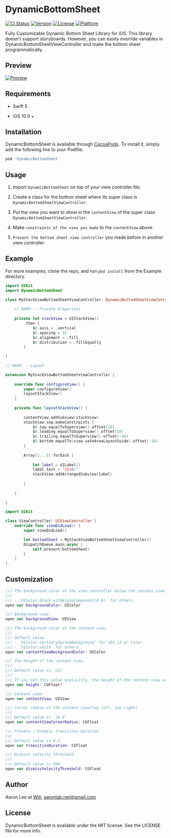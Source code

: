 # DynamicBottomSheet

[![CI Status](https://img.shields.io/travis/aaronLab/DynamicBottomSheet.svg?style=flat)](https://travis-ci.org/aaronLab/DynamicBottomSheet)
[![Version](https://img.shields.io/cocoapods/v/DynamicBottomSheet.svg?style=flat)](https://cocoapods.org/pods/DynamicBottomSheet)
[![License](https://img.shields.io/cocoapods/l/DynamicBottomSheet.svg?style=flat)](https://cocoapods.org/pods/DynamicBottomSheet)
[![Platform](https://img.shields.io/cocoapods/p/DynamicBottomSheet.svg?style=flat)](https://cocoapods.org/pods/DynamicBottomSheet)

Fully Customizable Dynamic Bottom Sheet Library for iOS.
This library doesn't support storyboards.
However, you can easily override variables in DynamicBottomSheetViewController and make the bottom sheet programmatically.

## Preview
[![Preview](./resources/preview.gif)](./resources/preview.gif)

## Requirements

- Swift 5

- iOS 10.0 +

## Installation

DynamicBottomSheet is available through [CocoaPods](https://cocoapods.org). To install
it, simply add the following line to your Podfile:

```ruby
pod 'DynamicBottomSheet'
```

## Usage

1. Import `DynamicBottomSheet` on top of your view controller file.

2. Create a class for the bottom sheet where its super class is `DynamicBottomSheetViewController`.

3. Put the view you want to show in the `contentView` of the super class `DynamicBottomSheetViewController`.

4. Make `constraints of the view you made` to the `contentView` above.

4. `Present the bottom sheet view controller` you made before in another view controller.

## Example

For more examples, clone the repo, and run `pod install` from the Example directory.

```swift
import UIKit
import DynamicBottomSheet

class MyStackViewBottomSheetViewController: DynamicBottomSheetViewController {
    
    // MARK: - Private Properties
    
    private let stackView = UIStackView()
        .then {
            $0.axis = .vertical
            $0.spacing = 32
            $0.alignment = .fill
            $0.distribution = .fillEqually
        }
    
}

// MARK: - Layout

extension MyStackViewBottomSheetViewController {
    
    override func configureView() {
        super.configureView()
        layoutStackView()
    }
    
    private func layoutStackView() {
        
        contentView.addSubview(stackView)
        stackView.snp.makeConstraints {
            $0.top.equalToSuperview().offset(16)
            $0.leading.equalToSuperview().offset(16)
            $0.trailing.equalToSuperview().offset(-16)
            $0.bottom.equalTo(view.safeAreaLayoutGuide).offset(-16)
        }
        
        Array(1...5).forEach {
            
            let label = UILabel()
            label.text = "\($0)"
            stackView.addArrangedSubview(label)
            
        }
        
    }
    
}
```

```swift
import UIKit

class ViewController: UIViewController {
    override func viewDidLoad() {
        super.viewDidLoad()

        let bottomSheet = MyStackViewBottomSheetViewController()
        DispatchQueue.main.async {
            self.present(bottomSheet)
        }
    }
}
```

## Customization

```swift
/// The background color of the view controller below the content view.
///
/// - `UIColor.black.withAlphaComponent(0.6)` for others.
open var backgroundColor: UIColor

/// Background view
open var backgroundView: UIView

/// The background color of the content view.
///
/// Default value
/// - `UIColor.tertiarySystemBackground` for iOS 13 or later.
/// - `UIColor.white` for others.
open var contentViewBackgroundColor: UIColor

/// The height of the content view.
///
/// Default value is `nil`
///
/// If you set this value explicitly, the height of the content view will be fixed.
open var height: CGFloat?

/// Content view
open var contentView: UIView

/// Corner radius of the content view(top left, top right)
///
/// Default value is `16.0`
open var contentViewCornerRadius: CGFloat

/// Present / Dismiss transition duration
///
/// Default value is 0.3
open var transitionDuration: CGFloat

/// Dismiss velocity threshold
///
/// Default value is 500
open var dismissVelocityThreshold: CGFloat
```

## Author

Aaron Lee at [Witi](https://www.witi.co.kr/), aaronlab.net@gmail.com

## License

DynamicBottomSheet is available under the MIT license. See the LICENSE file for more info.
